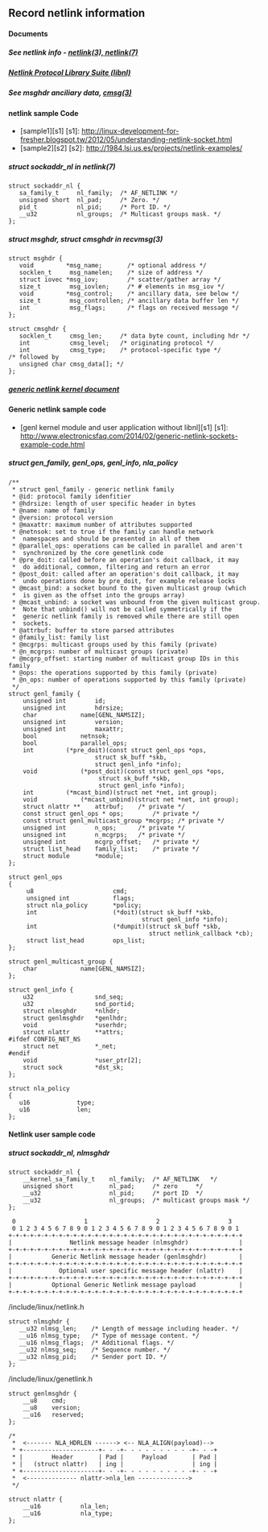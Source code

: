 Record netlink information
------------------------------------------
#### Documents

##### See netlink info - [netlink(3), netlink(7)][man-page]
[man-page]: https://www.kernel.org/doc/man-pages/

##### [Netlink Protocol Library Suite (libnl)][libnl-web]
[libnl-web]: https://www.infradead.org/~tgr/libnl/

##### See msghdr anciliary data, [cmsg(3)][man-page]

#### netlink sample Code

- [sample1][s1]
[s1]: http://linux-development-for-fresher.blogspot.tw/2012/05/understanding-netlink-socket.html
- [sample2][s2]
[s2]: http://1984.lsi.us.es/projects/netlink-examples/


##### struct sockaddr_nl in netlink(7)

	struct sockaddr_nl {
	   sa_family_t     nl_family;  /* AF_NETLINK */
	   unsigned short  nl_pad;     /* Zero. */
	   pid_t           nl_pid;     /* Port ID. */
	   __u32           nl_groups;  /* Multicast groups mask. */
	};

##### struct msghdr, struct cmsghdr in recvmsg(3)

	struct msghdr {
	   void         *msg_name;       /* optional address */
	   socklen_t     msg_namelen;    /* size of address */
	   struct iovec *msg_iov;        /* scatter/gather array */
	   size_t        msg_iovlen;     /* # elements in msg_iov */
	   void         *msg_control;    /* ancillary data, see below */
	   size_t        msg_controllen; /* ancillary data buffer len */
	   int           msg_flags;      /* flags on received message */
	};

	struct cmsghdr {
	   socklen_t     cmsg_len;     /* data byte count, including hdr */
	   int           cmsg_level;   /* originating protocol */
	   int           cmsg_type;    /* protocol-specific type */
	/* followed by
	   unsigned char cmsg_data[]; */
	};

##### [generic netlink kernel document][genl-ker]
[genl-ker]: http://www.linuxfoundation.org/collaborate/workgroups/networking/generic_netlink_howto


#### Generic netlink sample code

- [genl kernel module and user application without libnl][s1]
[s1]: http://www.electronicsfaq.com/2014/02/generic-netlink-sockets-example-code.html

##### struct gen_family, genl_ops, genl_info, nla_policy

	/**
	 * struct genl_family - generic netlink family
	 * @id: protocol family idenfitier
	 * @hdrsize: length of user specific header in bytes
	 * @name: name of family
	 * @version: protocol version
	 * @maxattr: maximum number of attributes supported
	 * @netnsok: set to true if the family can handle network
	 *  namespaces and should be presented in all of them
	 * @parallel_ops: operations can be called in parallel and aren't
	 *  synchronized by the core genetlink code
	 * @pre_doit: called before an operation's doit callback, it may
	 *  do additional, common, filtering and return an error
	 * @post_doit: called after an operation's doit callback, it may
	 *  undo operations done by pre_doit, for example release locks
	 * @mcast_bind: a socket bound to the given multicast group (which
	 *  is given as the offset into the groups array)
	 * @mcast_unbind: a socket was unbound from the given multicast group.
	 *  Note that unbind() will not be called symmetrically if the
	 *  generic netlink family is removed while there are still open
	 *  sockets.
	 * @attrbuf: buffer to store parsed attributes
	 * @family_list: family list
	 * @mcgrps: multicast groups used by this family (private)
	 * @n_mcgrps: number of multicast groups (private)
	 * @mcgrp_offset: starting number of multicast group IDs in this family
	 * @ops: the operations supported by this family (private)
	 * @n_ops: number of operations supported by this family (private)
	 */
	struct genl_family {
	    unsigned int        id;
	    unsigned int        hdrsize;
	    char            name[GENL_NAMSIZ];
	    unsigned int        version;
	    unsigned int        maxattr;
	    bool            netnsok;
	    bool            parallel_ops;
	    int         (*pre_doit)(const struct genl_ops *ops,
	                        struct sk_buff *skb,
	                        struct genl_info *info);
	    void            (*post_doit)(const struct genl_ops *ops,
	                         struct sk_buff *skb,
	                         struct genl_info *info);
	    int         (*mcast_bind)(struct net *net, int group);
	    void            (*mcast_unbind)(struct net *net, int group);
	    struct nlattr **    attrbuf;    /* private */
	    const struct genl_ops * ops;        /* private */
	    const struct genl_multicast_group *mcgrps; /* private */
	    unsigned int        n_ops;      /* private */
	    unsigned int        n_mcgrps;   /* private */
	    unsigned int        mcgrp_offset;   /* private */
	    struct list_head    family_list;    /* private */
	    struct module       *module;
	};
	
	struct genl_ops
	{
	     u8                      cmd;
	     unsigned int            flags;
	     struct nla_policy       *policy;
	     int                     (*doit)(struct sk_buff *skb,
	                                     struct genl_info *info);
	     int                     (*dumpit)(struct sk_buff *skb,
	                                       struct netlink_callback *cb);
	     struct list_head        ops_list;
	};

	struct genl_multicast_group {
	    char            name[GENL_NAMSIZ];
	};

	struct genl_info {
	    u32         		snd_seq;
	    u32         		snd_portid;
	    struct nlmsghdr 	*nlhdr;
	    struct genlmsghdr 	*genlhdr;
	    void 				*userhdr;
	    struct nlattr 		**attrs;
	#ifdef CONFIG_NET_NS
    	struct net 			*_net;
	#endif
    	void 				*user_ptr[2];
    	struct sock 		*dst_sk;
	};

	struct nla_policy
	{
	   u16             type;
	   u16             len;
	};	

#### Netlink user sample code

##### struct sockaddr_nl, nlmsghdr 

	struct sockaddr_nl {
	    __kernel_sa_family_t	nl_family;  /* AF_NETLINK   */
	    unsigned short  		nl_pad;     /* zero     */
	    __u32       			nl_pid;     /* port ID  */
		__u32       			nl_groups;  /* multicast groups mask */
	};

	 0                   1                   2                   3
	 0 1 2 3 4 5 6 7 8 9 0 1 2 3 4 5 6 7 8 9 0 1 2 3 4 5 6 7 8 9 0 1
	+-+-+-+-+-+-+-+-+-+-+-+-+-+-+-+-+-+-+-+-+-+-+-+-+-+-+-+-+-+-+-+-+
	|                Netlink message header (nlmsghdr)              |
	+-+-+-+-+-+-+-+-+-+-+-+-+-+-+-+-+-+-+-+-+-+-+-+-+-+-+-+-+-+-+-+-+
	|           Generic Netlink message header (genlmsghdr)         |
	+-+-+-+-+-+-+-+-+-+-+-+-+-+-+-+-+-+-+-+-+-+-+-+-+-+-+-+-+-+-+-+-+
	|             Optional user specific message header (nlattr)    |
	+-+-+-+-+-+-+-+-+-+-+-+-+-+-+-+-+-+-+-+-+-+-+-+-+-+-+-+-+-+-+-+-+
	|           Optional Generic Netlink message payload            |
	+-+-+-+-+-+-+-+-+-+-+-+-+-+-+-+-+-+-+-+-+-+-+-+-+-+-+-+-+-+-+-+-+

/include/linux/netlink.h

	struct nlmsghdr {
	   __u32 nlmsg_len;    /* Length of message including header. */
	   __u16 nlmsg_type;   /* Type of message content. */
	   __u16 nlmsg_flags;  /* Additional flags. */
	   __u32 nlmsg_seq;    /* Sequence number. */
	   __u32 nlmsg_pid;    /* Sender port ID. */
	};

/include/linux/genetlink.h

	struct genlmsghdr {
	    __u8    cmd;
	    __u8    version;
	    __u16   reserved;
	};

	/*
	 *  <------- NLA_HDRLEN ------> <-- NLA_ALIGN(payload)-->
	 * +---------------------+- - -+- - - - - - - - - -+- - -+
	 * |        Header       | Pad |     Payload       | Pad |
	 * |   (struct nlattr)   | ing |                   | ing |
	 * +---------------------+- - -+- - - - - - - - - -+- - -+
	 *  <-------------- nlattr->nla_len -------------->
	 */
	
	struct nlattr {
	    __u16           nla_len;
	    __u16           nla_type;
	};



